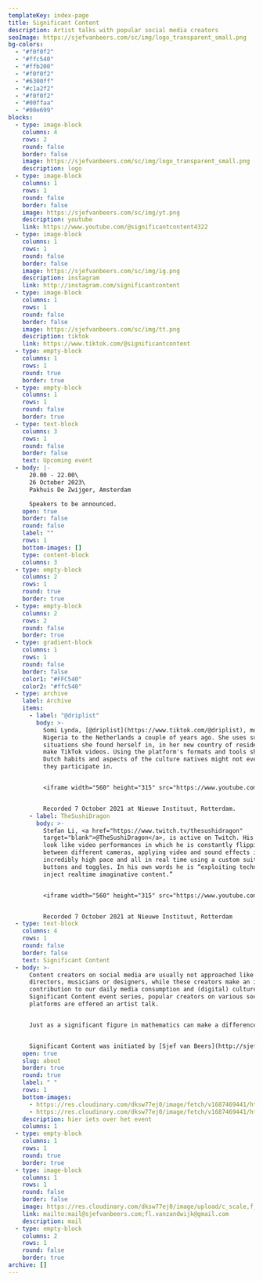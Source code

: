```yaml
---
templateKey: index-page
title: Significant Content
description: Artist talks with popular social media creators
seoImage: https://sjefvanbeers.com/sc/img/logo_transparent_small.png
bg-colors:
  - "#f0f0f2"
  - "#ffc540"
  - "#ffb200"
  - "#f0f0f2"
  - "#6300ff"
  - "#c1a2f2"
  - "#f0f0f2"
  - "#00ffaa"
  - "#00e699"
blocks:
  - type: image-block
    columns: 4
    rows: 2
    round: false
    border: false
    image: https://sjefvanbeers.com/sc/img/logo_transparent_small.png
    description: logo
  - type: image-block
    columns: 1
    rows: 1
    round: false
    border: false
    image: https://sjefvanbeers.com/sc/img/yt.png
    description: youtube
    link: https://www.youtube.com/@significantcontent4322
  - type: image-block
    columns: 1
    rows: 1
    round: false
    border: false
    image: https://sjefvanbeers.com/sc/img/ig.png
    description: instagram
    link: http://instagram.com/significantcontent
  - type: image-block
    columns: 1
    rows: 1
    round: false
    border: false
    image: https://sjefvanbeers.com/sc/img/tt.png
    description: tiktok
    link: https://www.tiktok.com/@significantcontent
  - type: empty-block
    columns: 1
    rows: 1
    round: true
    border: true
  - type: empty-block
    columns: 1
    rows: 1
    round: false
    border: true
  - type: text-block
    columns: 3
    rows: 1
    round: false
    border: false
    text: Upcoming event
  - body: |-
      20.00 - 22.00\
      26 October 2023\
      P﻿akhuis De Zwijger, Amsterdam

      S﻿peakers to be announced.
    open: true
    border: false
    round: false
    label: ""
    rows: 1
    bottom-images: []
    type: content-block
    columns: 3
  - type: empty-block
    columns: 2
    rows: 1
    round: true
    border: true
  - type: empty-block
    columns: 2
    rows: 2
    round: false
    border: true
  - type: gradient-block
    columns: 1
    rows: 1
    round: false
    border: false
    color1: "#FFC540"
    color2: "#ffc540"
  - type: archive
    label: Archive
    items:
      - label: "@driplist"
        body: >-
          Somi Lynda, [@driplist](https://www.tiktok.com/@driplist), moved from
          Nigeria to the Netherlands a couple of years ago. She uses surprising
          situations she found herself in, in her new country of residence to
          make TikTok videos. Using the platform's formats and tools she shows
          Dutch habits and aspects of the culture natives might not even realize
          they participate in.


          <iframe width="560" height="315" src="https://www.youtube.com/embed/W_4ftfJJr_w" title="YouTube video player" frameborder="0" allow="accelerometer; autoplay; clipboard-write; encrypted-media; gyroscope; picture-in-picture; web-share" allowfullscreen></iframe>


          R﻿ecorded 7 October 2021 at Nieuwe Instituut, Rotterdam.
      - label: TheSushiDragon
        body: >-
          Stefan Li, <a href="https://www.twitch.tv/thesushidragon"
          target="blank">@TheSushiDragon</a>, is active on Twitch. His streams
          look like video performances in which he is constantly flipping
          between different cameras, applying video and sound effects in an
          incredibly high pace and all in real time using a custom suit full of
          buttons and toggles. In his own words he is “exploiting technology to
          inject realtime imaginative content.”


          <iframe width="560" height="315" src="https://www.youtube.com/embed/lsp6S9ZShew" title="YouTube video player" frameborder="0" allow="accelerometer; autoplay; clipboard-write; encrypted-media; gyroscope; picture-in-picture; web-share" allowfullscreen></iframe>


          Recorded 7 October 2021 at Nieuwe Instituut, Rotterdam
  - type: text-block
    columns: 4
    rows: 1
    round: false
    border: false
    text: Significant Content
  - body: >-
      Content creators on social media are usually not approached like film
      directors, musicians or designers, while these creators make an important
      contribution to our daily media consumption and (digital) culture. In the
      Significant Content event series, popular creators on various social media
      platforms are offered an artist talk.


      Just as a significant figure in mathematics can make a difference in a calculation, the content of these creators can make a difference within the framework of a social media platform and reveal medium-specific characteristics of this platform. These creators often deploy very clever tactics that make their content work well within the medium they are using. By outlining the content and methods of these creators, meanwhile, it unravels how social media platforms work beneath the surface.


      Significant Content was initiated by [Sjef van Beers](http://sjefvanbeers.com) and [Florian van Zandwijk](http://www.florianvanzandwijk.nl/). Significant Content is made possible by the Creative Industries Fund NL.
    open: true
    slug: about
    border: true
    round: true
    label: " "
    rows: 1
    bottom-images:
      - https://res.cloudinary.com/dksw77ej0/image/fetch/v1687469441/https://res.cloudinary.com/dksw77ej0/image/fetch/v1687461200/https://main--gleaming-axolotl-ae8aa2.netlify.app/img/stimmy.png
      - https://res.cloudinary.com/dksw77ej0/image/fetch/v1687469441/https://res.cloudinary.com/dksw77ej0/image/fetch/v1687461200/https://main--gleaming-axolotl-ae8aa2.netlify.app/img/hni.png
    description: hier iets over het event
    columns: 1
  - type: empty-block
    columns: 1
    rows: 1
    round: true
    border: true
  - type: image-block
    columns: 1
    rows: 1
    round: false
    border: false
    image: https://res.cloudinary.com/dksw77ej0/image/upload/c_scale,f_auto,q_auto,w_420/v1690628786/mail_sbueua.png
    link: mailto:mail@sjefvanbeers.com;fl.vanzandwijk@gmail.com
    description: mail
  - type: empty-block
    columns: 2
    rows: 1
    round: false
    border: true
archive: []
---
```

